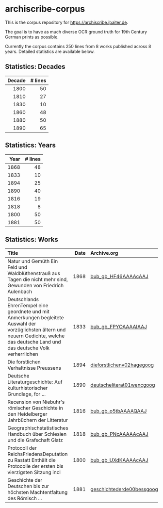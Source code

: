 
# archiscribe-corpus

This is the corpus repository for https://archiscribe.jbaiter.de.

The goal is to have as much diverse OCR ground truth for 19th Century German
prints as possible.

Currently the corpus contains 250 lines from 8 works
published across 8 years. Detailed statistics are available below.

## Statistics: Decades

|   Decade |   # lines |
|---------:|----------:|
|     1800 |        50 |
|     1810 |        27 |
|     1830 |        10 |
|     1860 |        48 |
|     1880 |        50 |
|     1890 |        65 |

## Statistics: Years

|   Year |   # lines |
|-------:|----------:|
|   1868 |        48 |
|   1833 |        10 |
|   1894 |        25 |
|   1890 |        40 |
|   1816 |        19 |
|   1818 |         8 |
|   1800 |        50 |
|   1881 |        50 |

## Statistics: Works

| Title                                                                                                                                                                                      |   Date | Archive.org                                                                           | IIIF                                                                                                                                                       |
|:-------------------------------------------------------------------------------------------------------------------------------------------------------------------------------------------|-------:|:--------------------------------------------------------------------------------------|:-----------------------------------------------------------------------------------------------------------------------------------------------------------|
| Natur und Gemüth Ein Feld und Waldblüthenstrauß aus Tagen die nicht mehr sind, Gewunden von Friedrich Aulenbach                                                                            |   1868 | [bub_gb_HF46AAAAcAAJ](http://archive.org/details/bub_gb_HF46AAAAcAAJ)                 | [Manifest](https://iiif.archivelab.org/iiif/bub_gb_HF46AAAAcAAJ/manifest.json)/[Mirador](https://iiif.archivelab.org/iiif/bub_gb_HF46AAAAcAAJ)             |
| Deutschlands EhrenTempel eine geordnete und mit Anmerkungen begleitete Auswahl der vorzüglichsten ältern und neuern Gedichte, welche das deutsche Land und das deutsche Volk verherrlichen |   1833 | [bub_gb_FPYOAAAAIAAJ](http://archive.org/details/bub_gb_FPYOAAAAIAAJ)                 | [Manifest](https://iiif.archivelab.org/iiif/bub_gb_FPYOAAAAIAAJ/manifest.json)/[Mirador](https://iiif.archivelab.org/iiif/bub_gb_FPYOAAAAIAAJ)             |
| Die forstlichen Verhaltnisse Preussens                                                                                                                                                     |   1894 | [dieforstlichenv02hagegoog](http://www.archive.org/details/dieforstlichenv02hagegoog) | [Manifest](https://iiif.archivelab.org/iiif/dieforstlichenv02hagegoog/manifest.json)/[Mirador](https://iiif.archivelab.org/iiif/dieforstlichenv02hagegoog) |
| Deutsche Literaturgeschichte: Auf kulturhistorischer Grundlage, for ...                                                                                                                    |   1890 | [deutscheliterat01wencgoog](http://www.archive.org/details/deutscheliterat01wencgoog) | [Manifest](https://iiif.archivelab.org/iiif/deutscheliterat01wencgoog/manifest.json)/[Mirador](https://iiif.archivelab.org/iiif/deutscheliterat01wencgoog) |
| Recension von Niebuhr's römischer Geschichte in den Heidelberger Jahrbüchern der Litteratur                                                                                                |   1816 | [bub_gb_o5tbAAAAQAAJ](http://archive.org/details/bub_gb_o5tbAAAAQAAJ)                 | [Manifest](https://iiif.archivelab.org/iiif/bub_gb_o5tbAAAAQAAJ/manifest.json)/[Mirador](https://iiif.archivelab.org/iiif/bub_gb_o5tbAAAAQAAJ)             |
| Geographischstatistisches Handbuch über Schlesien und die Grafschaft Glatz                                                                                                                 |   1818 | [bub_gb_PNcAAAAAcAAJ](http://archive.org/details/bub_gb_PNcAAAAAcAAJ)                 | [Manifest](https://iiif.archivelab.org/iiif/bub_gb_PNcAAAAAcAAJ/manifest.json)/[Mirador](https://iiif.archivelab.org/iiif/bub_gb_PNcAAAAAcAAJ)             |
| Protocoll der ReichsFriedensDeputation zu Rastatt Enthält die Protocolle der ersten bis vierzigsten Sitzung incl                                                                           |   1800 | [bub_gb_UXdKAAAAcAAJ](http://archive.org/details/bub_gb_UXdKAAAAcAAJ)                 | [Manifest](https://iiif.archivelab.org/iiif/bub_gb_UXdKAAAAcAAJ/manifest.json)/[Mirador](https://iiif.archivelab.org/iiif/bub_gb_UXdKAAAAcAAJ)             |
| Geschichte der Deutschen bis zur höchsten Machtentfaltung des Römisch ...                                                                                                                  |   1881 | [geschichtederde00bessgoog](http://www.archive.org/details/geschichtederde00bessgoog) | [Manifest](https://iiif.archivelab.org/iiif/geschichtederde00bessgoog/manifest.json)/[Mirador](https://iiif.archivelab.org/iiif/geschichtederde00bessgoog) |
